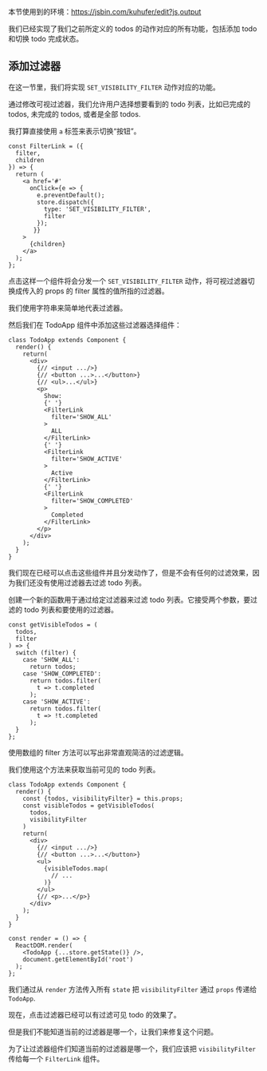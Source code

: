 本节使用到的环境：https://jsbin.com/kuhufer/edit?js,output

我们已经实现了我们之前所定义的 todos 的动作对应的所有功能，包括添加 todo 和切换 todo 完成状态。
## 添加过滤器
在这一节里，我们将实现 `SET_VISIBILITY_FILTER` 动作对应的功能。

通过修改可视过滤器，我们允许用户选择想要看到的 todo 列表，比如已完成的 todos, 未完成的 todos, 或者是全部 todos.

我打算直接使用 `a` 标签来表示切换“按钮”。
```
const FilterLink = ({
  filter,
  children
}) => {
  return (
    <a href='#'
      onClick={e => {
        e.preventDefault();
        store.dispatch({
          type: 'SET_VISIBILITY_FILTER',
          filter
        });
       }}
    >
      {children}
    </a>
  );
};
```

点击这样一个组件将会分发一个 `SET_VISIBILITY_FILTER` 动作，将可视过滤器切换成传入的 props 的 filter 属性的值所指的过滤器。

我们使用字符串来简单地代表过滤器。

然后我们在 TodoApp 组件中添加这些过滤器选择组件：
```
class TodoApp extends Component {
  render() {
    return(
      <div>
        {// <input .../>}
        {// <button ...>...</button>}
        {// <ul>...</ul>}
        <p>
          Show:
          {' '}
          <FilterLink
            filter='SHOW_ALL'
          >
            ALL
          </FilterLink>
          {' '}
          <FilterLink
            filter='SHOW_ACTIVE'
          >
            Active
          </FilterLink>
          {' '}
          <FilterLink
            filter='SHOW_COMPLETED'
          >
            Completed
          </FilterLink>
        </p>
      </div>
    );
  }
}
```

我们现在已经可以点击这些组件并且分发动作了，但是不会有任何的过滤效果，因为我们还没有使用过滤器去过滤 todo 列表。

创建一个新的函数用于通过给定过滤器来过滤 todo 列表。它接受两个参数，要过滤的 todo 列表和要使用的过滤器。
```
const getVisibleTodos = (
  todos,
  filter
) => {
  switch (filter) {
    case 'SHOW_ALL':
      return todos;
    case 'SHOW_COMPLETED':
      return todos.filter(
        t => t.completed
      );
    case 'SHOW_ACTIVE':
      return todos.filter(
        t => !t.completed
      );
  }
};
```
使用数组的 filter 方法可以写出非常直观简洁的过滤逻辑。

我们使用这个方法来获取当前可见的 todo 列表。
```
class TodoApp extends Component {
  render() {
    const {todos, visibilityFilter} = this.props;
    const visibleTodos = getVisibleTodos(
      todos,
      visibilityFilter
    )
    return(
      <div>
        {// <input .../>}
        {// <button ...>...</button>}
        <ul>
          {visibleTodos.map(
            // ...
          )}
        </ul>
        {// <p>...</p>}
      </div>
    );
  }
}

const render = () => {
  ReactDOM.render(
    <TodoApp {...store.getState()} />,
    document.getElementById('root')
  );
};
```
我们通过从 `render` 方法传入所有 `state` 把 `visibilityFilter` 通过 `props` 传递给 `TodoApp`.

现在，点击过滤器已经可以有过滤可见 todo 的效果了。

但是我们不能知道当前的过滤器是哪一个，让我们来修复这个问题。

为了让过滤器组件们知道当前的过滤器是哪一个，我们应该把 `visibilityFilter` 传给每一个 `FilterLink` 组件。


